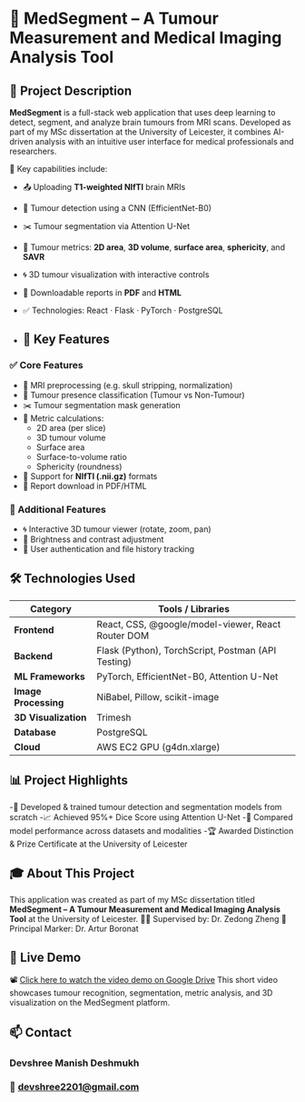# 🧠 MedSegment – A Tumour Measurement and Medical Imaging Analysis Tool

## 📄 Project Description
**MedSegment** is a full-stack web application that uses deep learning to detect, segment, and analyze brain tumours from MRI scans. Developed as part of my MSc dissertation at the University of Leicester, it combines AI-driven analysis with an intuitive user interface for medical professionals and researchers.

🧪 Key capabilities include:
- 📤 Uploading **T1-weighted NIfTI** brain MRIs
- 🧠 Tumour detection using a CNN (EfficientNet-B0)
- ✂️ Tumour segmentation via Attention U-Net
- 📐 Tumour metrics: **2D area**, **3D volume**, **surface area**, **sphericity**, and **SAVR**
- 🌀 3D tumour visualization with interactive controls
- 📄 Downloadable reports in **PDF** and **HTML**

-  ✅ Technologies: React · Flask · PyTorch · PostgreSQL

-  ## 🔧 Key Features

### ✅ Core Features
- 🧹 MRI preprocessing (e.g. skull stripping, normalization)
- 🧠 Tumour presence classification (Tumour vs Non-Tumour)
- ✂️ Tumour segmentation mask generation
- 📏 Metric calculations:
  - 2D area (per slice)
  - 3D tumour volume
  - Surface area
  - Surface-to-volume ratio
  - Sphericity (roundness)
- 📁 Support for **NIfTI (.nii.gz)** formats
- 📄 Report download in PDF/HTML

### 🌟 Additional Features
- 🌀 Interactive 3D tumour viewer (rotate, zoom, pan)
- 🌈 Brightness and contrast adjustment
- 🔐 User authentication and file history tracking


## 🛠️ Technologies Used

| Category              | Tools / Libraries                                              |
|-----------------------|---------------------------------------------------------------|
| **Frontend**          | React, CSS, @google/model-viewer, React Router DOM           |
| **Backend**           | Flask (Python), TorchScript, Postman (API Testing)           |
| **ML Frameworks**     | PyTorch, EfficientNet-B0, Attention U-Net                    |
| **Image Processing**  | NiBabel, Pillow, scikit-image                                |
| **3D Visualization**  | Trimesh                                                      |
| **Database**          | PostgreSQL                                                   |
| **Cloud**             | AWS EC2 GPU (g4dn.xlarge)                                    |


## 📊 Project Highlights
-🧠 Developed & trained tumour detection and segmentation models from scratch
-📈 Achieved 95%+ Dice Score using Attention U-Net
-🧪 Compared model performance across datasets and modalities
-🏆 Awarded Distinction & Prize Certificate at the University of Leicester

## 🎓 About This Project
This application was created as part of my MSc dissertation titled
**MedSegment – A Tumour Measurement and Medical Imaging Analysis Tool** at the University of Leicester.
👩‍🏫 Supervised by: Dr. Zedong Zheng
💾 Principal Marker: Dr. Artur Boronat

## 🎥 Live Demo
📽️ [Click here to watch the video demo on Google Drive](https://drive.google.com/file/d/1AbCDefGhIJkLMnoPQRsTuVWXYZ/view?usp=sharing)
This short video showcases tumour recognition, segmentation, metric analysis, and 3D visualization on the MedSegment platform.

## 📫 Contact
### Devshree Manish Deshmukh
### 📧 devshree2201@gmail.com
